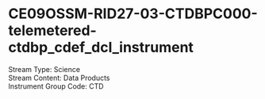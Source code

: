 # CE09OSSM-RID27-03-CTDBPC000-telemetered-ctdbp_cdef_dcl_instrument

Stream Type: Science<br>
Stream Content: Data Products<br>
Instrument Group Code: CTD<br>
